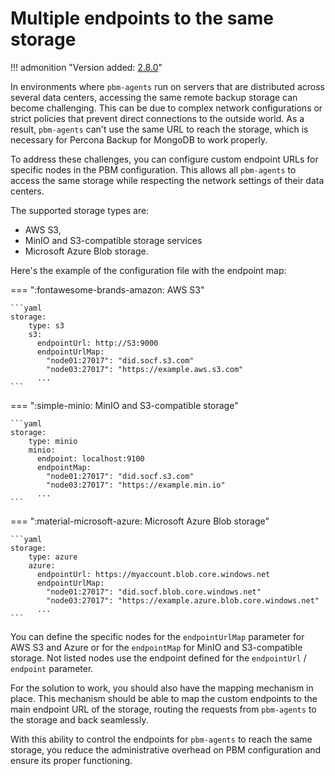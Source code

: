 #  Multiple endpoints to the same storage

!!! admonition "Version added: [2.8.0](../release-notes/2.8.0.md)" 

In environments where `pbm-agents` run on servers that are distributed across several data centers, accessing the same remote backup storage can become challenging. This can be due to complex network configurations or strict policies that prevent direct connections to the outside world. As a result, `pbm-agents` can't use the same URL to reach the storage, which is necessary for Percona Backup for MongoDB to work properly.

To address these challenges, you can configure custom endpoint URLs for specific nodes in the PBM configuration. This allows all `pbm-agents` to access the same storage while respecting the network settings of their data centers.

The supported storage types are: 

* AWS S3, 
* MinIO and S3-compatible storage services 
* Microsoft Azure Blob storage. 

Here's the example of the configuration file with the endpoint map:

=== ":fontawesome-brands-amazon: AWS S3"

    ```yaml
    storage:
        type: s3
        s3:
          endpointUrl: http://S3:9000
          endpointUrlMap:
            "node01:27017": "did.socf.s3.com"
            "node03:27017": "https://example.aws.s3.com"
          ...
    ```

=== ":simple-minio: MinIO and S3-compatible storage"

    ```yaml
    storage:
        type: minio
        minio:
          endpoint: localhost:9100
          endpointMap:
            "node01:27017": "did.socf.s3.com"
            "node03:27017": "https://example.min.io"
          ...
    ```

=== ":material-microsoft-azure: Microsoft Azure Blob storage"

    ```yaml
    storage:
        type: azure
        azure:
          endpointUrl: https://myaccount.blob.core.windows.net
          endpointUrlMap:
            "node01:27017": "did.socf.blob.core.windows.net"
            "node03:27017": "https://example.azure.blob.core.windows.net"
          ...
    ```


You can define the specific nodes for the `endpointUrlMap` parameter for AWS S3 and Azure or for the `endpointMap` for MinIO and S3-compatible storage. Not listed nodes use the endpoint defined for the `endpointUrl` / `endpoint` parameter. 

For the solution to work, you should also have the mapping mechanism in place. This mechanism should be able to map the custom endpoints to the main endpoint URL of the storage, routing the requests from `pbm-agents` to the storage and back seamlessly.

With this ability to control the endpoints for `pbm-agents` to reach the same storage, you reduce the administrative overhead on PBM configuration and ensure its proper functioning. 